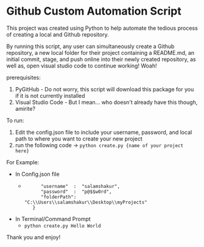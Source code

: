 # Github Custom Automation Script 

This project was created using Python to help automate the tedious process of creating a local and Github repository.

By running this script, any user can simultaneously create a Github repository, a new local folder for their project containing a README.md, an initial commit, stage, and push online into their newly created repository, as well as, open visual studio code to continue working! Woah!

prerequisites:
1. PyGitHub - Do not worry, this script will download this package for you if it is not currently installed
2. Visual Studio Code - But I mean... who doesn't already have this though, amirite?

To run:
1. Edit the config.json file to include your username, password, and local path to where you want to create your new project
2. run the following code -> `python create.py {name of your project here}`

For Example:
* In Config.json file
    * ```{
            "username"  :  "salamshakur",
            "password"  :  "p@$$w0rd",
            "folderPath":  "C:\\Users\\salamshakur\\Desktop\\myProjects"
         }

* In Terminal/Command Prompt
    * `python create.py Hello World`

Thank you and enjoy!